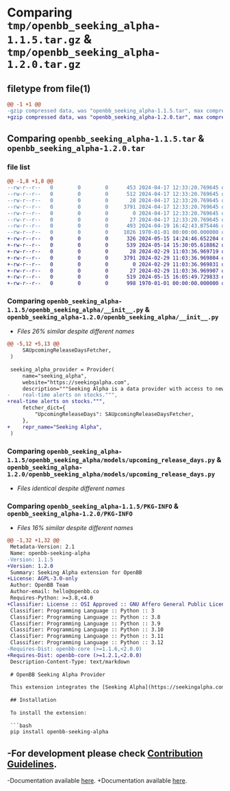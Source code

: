 # Comparing `tmp/openbb_seeking_alpha-1.1.5.tar.gz` & `tmp/openbb_seeking_alpha-1.2.0.tar.gz`

## filetype from file(1)

```diff
@@ -1 +1 @@
-gzip compressed data, was "openbb_seeking_alpha-1.1.5.tar", max compression
+gzip compressed data, was "openbb_seeking_alpha-1.2.0.tar", max compression
```

## Comparing `openbb_seeking_alpha-1.1.5.tar` & `openbb_seeking_alpha-1.2.0.tar`

### file list

```diff
@@ -1,8 +1,8 @@
--rw-r--r--   0        0        0      453 2024-04-17 12:33:20.769645 openbb_seeking_alpha-1.1.5/README.md
--rw-r--r--   0        0        0      512 2024-04-17 12:33:20.769645 openbb_seeking_alpha-1.1.5/openbb_seeking_alpha/__init__.py
--rw-r--r--   0        0        0       28 2024-04-17 12:33:20.769645 openbb_seeking_alpha-1.1.5/openbb_seeking_alpha/models/__init__.py
--rw-r--r--   0        0        0     3791 2024-04-17 12:33:20.769645 openbb_seeking_alpha-1.1.5/openbb_seeking_alpha/models/upcoming_release_days.py
--rw-r--r--   0        0        0        0 2024-04-17 12:33:20.769645 openbb_seeking_alpha-1.1.5/openbb_seeking_alpha/py.typed
--rw-r--r--   0        0        0       27 2024-04-17 12:33:20.769645 openbb_seeking_alpha-1.1.5/openbb_seeking_alpha/utils/__init__.py
--rw-r--r--   0        0        0      493 2024-04-19 16:42:43.075446 openbb_seeking_alpha-1.1.5/pyproject.toml
--rw-r--r--   0        0        0     1026 1970-01-01 00:00:00.000000 openbb_seeking_alpha-1.1.5/PKG-INFO
+-rw-r--r--   0        0        0      326 2024-05-15 14:24:46.652204 openbb_seeking_alpha-1.2.0/README.md
+-rw-r--r--   0        0        0      539 2024-05-14 15:30:05.618862 openbb_seeking_alpha-1.2.0/openbb_seeking_alpha/__init__.py
+-rw-r--r--   0        0        0       28 2024-02-29 11:03:36.969719 openbb_seeking_alpha-1.2.0/openbb_seeking_alpha/models/__init__.py
+-rw-r--r--   0        0        0     3791 2024-02-29 11:03:36.969804 openbb_seeking_alpha-1.2.0/openbb_seeking_alpha/models/upcoming_release_days.py
+-rw-r--r--   0        0        0        0 2024-02-29 11:03:36.969831 openbb_seeking_alpha-1.2.0/openbb_seeking_alpha/py.typed
+-rw-r--r--   0        0        0       27 2024-02-29 11:03:36.969907 openbb_seeking_alpha-1.2.0/openbb_seeking_alpha/utils/__init__.py
+-rw-r--r--   0        0        0      519 2024-05-15 16:05:49.729833 openbb_seeking_alpha-1.2.0/pyproject.toml
+-rw-r--r--   0        0        0      998 1970-01-01 00:00:00.000000 openbb_seeking_alpha-1.2.0/PKG-INFO
```

### Comparing `openbb_seeking_alpha-1.1.5/openbb_seeking_alpha/__init__.py` & `openbb_seeking_alpha-1.2.0/openbb_seeking_alpha/__init__.py`

 * *Files 26% similar despite different names*

```diff
@@ -5,12 +5,13 @@
     SAUpcomingReleaseDaysFetcher,
 )
 
 seeking_alpha_provider = Provider(
     name="seeking_alpha",
     website="https://seekingalpha.com",
     description="""Seeking Alpha is a data provider with access to news, analysis, and
-    real-time alerts on stocks.""",
+real-time alerts on stocks.""",
     fetcher_dict={
         "UpcomingReleaseDays": SAUpcomingReleaseDaysFetcher,
     },
+    repr_name="Seeking Alpha",
 )
```

### Comparing `openbb_seeking_alpha-1.1.5/openbb_seeking_alpha/models/upcoming_release_days.py` & `openbb_seeking_alpha-1.2.0/openbb_seeking_alpha/models/upcoming_release_days.py`

 * *Files identical despite different names*

### Comparing `openbb_seeking_alpha-1.1.5/PKG-INFO` & `openbb_seeking_alpha-1.2.0/PKG-INFO`

 * *Files 16% similar despite different names*

```diff
@@ -1,32 +1,32 @@
 Metadata-Version: 2.1
 Name: openbb-seeking-alpha
-Version: 1.1.5
+Version: 1.2.0
 Summary: Seeking Alpha extension for OpenBB
+License: AGPL-3.0-only
 Author: OpenBB Team
 Author-email: hello@openbb.co
 Requires-Python: >=3.8,<4.0
+Classifier: License :: OSI Approved :: GNU Affero General Public License v3
 Classifier: Programming Language :: Python :: 3
 Classifier: Programming Language :: Python :: 3.8
 Classifier: Programming Language :: Python :: 3.9
 Classifier: Programming Language :: Python :: 3.10
 Classifier: Programming Language :: Python :: 3.11
 Classifier: Programming Language :: Python :: 3.12
-Requires-Dist: openbb-core (>=1.1.6,<2.0.0)
+Requires-Dist: openbb-core (>=1.2.1,<2.0.0)
 Description-Content-Type: text/markdown
 
 # OpenBB Seeking Alpha Provider
 
 This extension integrates the [Seeking Alpha](https://seekingalpha.com) data provider into the OpenBB Platform.
 
 ## Installation
 
 To install the extension:
 
 ```bash
 pip install openbb-seeking-alpha
 ```
 
-For development please check [Contribution Guidelines](https://github.com/OpenBB-finance/OpenBBTerminal/blob/develop/openbb_platform/CONTRIBUTING.md).
-
-Documentation available [here](https://docs.openbb.co/platform).
+Documentation available [here](https://docs.openbb.co/platform/development/contributing).
```

